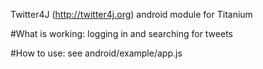 Twitter4J (http://twitter4j.org) android module for Titanium

#What is working:
logging in and searching for tweets

#How to use:
see android/example/app.js 


